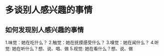 # 多谈别人感兴趣的事情
## 如何发现别人感兴趣的事情
1.味觉：她在吃什么？
2.触觉：她在抚摸感受什么？
3.嗅觉：她在闻什么？
4.听觉: 她在听什么？想、说、唱、做
5.视觉: 她在看什么？想、说、做